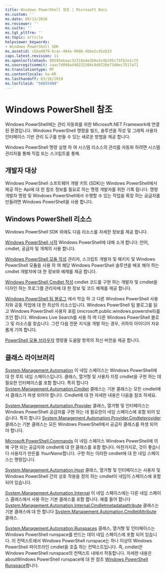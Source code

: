 ```yaml
---
title: Windows PowerShell 참조 | Microsoft Docs
ms.custom: ''
ms.date: 09/13/2016
ms.reviewer: ''
ms.suite: ''
ms.tgt_pltfrm: ''
ms.topic: article
helpviewer_keywords:
- Windows PowerShell SDK
ms.assetid: cbba4879-bcac-484a-9906-4bbe2cd1eb33
caps.latest.revision: 11
ms.openlocfilehash: 86595ebaac32318a4e3b9a3c4b295c73fb2e1c75
ms.sourcegitcommit: caac7d098a448232304c9d6728e7340ec7517a71
ms.translationtype: MT
ms.contentlocale: ko-KR
ms.lasthandoff: 03/16/2019
ms.locfileid: "58055498"
---
```

# <a name="windows-powershell-reference"></a>Windows PowerShell 참조

Windows PowerShell에는 관리 자동화를 위한 Microsoft.NET Framework에 연결 된 환경입니다. Windows PowerShell 명령을 빌드, 솔루션을 작성 및 그래픽 사용자 인터페이스 기반 관리 도구를 만들 수 있는 새로운 방법을 제공 합니다.

Windows PowerShell 명령 실행 하 여 시스템 리소스의 관리를 자동화 하려면 시스템 관리자를 통해 직접 또는 스크립트를 통해.

## <a name="developer-audience"></a>개발자 대상

Windows PowerShell 소프트웨어 개발 키트 (SDK)는 Windows PowerShell에서 제공 하는 Api에 대 한 참조 정보를 필요로 하는 명령 개발자를 위한 기록 됩니다. 명령 개발자 명령 및 Windows PowerShell에서 수행할 수 있는 작업을 확장 하는 공급자를 만들려면 Windows PowerShell을 사용 합니다.

## <a name="windows-powershell-resources"></a>Windows PowerShell 리소스

Windows PowerShell SDK 외에도 다음 리소스를 자세한 정보를 제공 합니다.

[Windows PowerShell 시작](/powershell/scripting/getting-started/getting-started-with-windows-powershell) Windows PowerShell에 대해 소개 합니다: 언어, cmdlet, 공급자 및 개체의 사용 합니다.

[Windows PowerShell 모듈 작성](./module/writing-a-windows-powershell-module.md) 관리자, 스크립트 개발자 및 패키지 및 Windows PowerShell 모듈을 사용 하 여 해당 Windows PowerShell 솔루션을 배포 해야 하는 cmdlet 개발자에 대 한 정보와 예제를 제공 합니다.

[Windows PowerShell Cmdlet 작성](./cmdlet/writing-a-windows-powershell-cmdlet.md) cmdlet 코드를 구현 하는 개발자 및 cmdlet을 디자인 하는 프로그램 관리자에 대 한 정보 및 코드 예제를 제공 합니다.

[Windows PowerShell 팀 블로그](https://blogs.msdn.microsoft.com/PowerShell/) 에서 학습 하 고 다른 Windows PowerShell 사용자와 공동 작업에 대 한 최상의 리소스입니다. Windows PowerShell 팀 블로그를 읽고 Windows PowerShell 사용자 포럼 (microsoft.public.windows.powershell)를 조인 합니다. Windows Live Search를 사용 하 여 다른 Windows PowerShell 블로그 및 리소스를 찾습니다. 그런 다음 전문 지식을 개발 하는 경우, 귀하의 아이디어 자유롭게 기여 합니다.

[PowerShell 모듈 브라우저](/powershell/module/) 명령줄 도움말 항목의 최신 버전을 제공 합니다.

## <a name="class-libraries"></a>클래스 라이브러리

[System.Management.Automation](/dotnet/api/System.Management.Automation) 이 네임 스페이스는 Windows PowerShell에 대 한 루트 네임 스페이스입니다. 클래스, 열거형 및 사용자 지정 cmdlet을 구현 하는 데 필요한 인터페이스를 포함 합니다. 특히 합니다 [System.Management.Automation.Cmdlet](/dotnet/api/System.Management.Automation.Cmdlet) 클래스는 기본 클래스는 모든 cmdlet에서 클래스가 파생 되어야 합니다. Cmdlet에 대 한 자세한 내용은 다음을 참조 하세요.

[System.Management.Automation.Provider](/dotnet/api/System.Management.Automation.Provider) 클래스, 열거형 및 인터페이스는 Windows PowerShell 공급자를 구현 하는 데 필요한이 네임 스페이스에 포함 되어 있습니다. 특히 합니다 [System.Management.Automation.Provider.Cmdletprovider](/dotnet/api/System.Management.Automation.Provider.CmdletProvider) 클래스는 기본 클래스는 모든 Windows PowerShell에서 공급자 클래스를 파생 되어야 합니다.

[Microsoft.PowerShell.Commands](/dotnet/api/Microsoft.PowerShell.Commands) 이 네임 스페이스 Windows PowerShell에 의해 구현 되는 공급자와 cmdlet에 대 한 클래스를 포함 합니다. 마찬가지로, 것이 좋습니다 사용자가 만든를 *YourName*합니다. 구현 하는 이러한 cmdlet에 대 한 네임 스페이스는 명령입니다.

[System.Management.Automation.Host](/dotnet/api/System.Management.Automation.Host) 클래스, 열거형 및 인터페이스는 사용자 및 Windows PowerShell 간의 상호 작용을 정의 하는 cmdlet이 네임이 스페이스에 포함 되어 있습니다.

[System.Management.Automation.Internal](/dotnet/api/System.Management.Automation.Internal) 이 네임 스페이스에는 다른 네임 스페이스 클래스에서 사용 하는 기본 클래스를 포함 합니다. 예를 들어 합니다 [System.Management.Automation.Internal.Cmdletmetadataattribute](/dotnet/api/System.Management.Automation.Internal.CmdletMetadataAttribute) 클래스는 기본 클래스에 대 한 합니다 [System.Management.Automation.CmdletAttribute](/dotnet/api/System.Management.Automation.CmdletAttribute) 클래스.

[System.Management.Automation.Runspaces](/dotnet/api/System.Management.Automation.Runspaces) 클래스, 열거형 및 인터페이스는 Windows PowerShell runspace를 만드는 데이 네임 스페이스에 포함 되어 있습니다. 이 컨텍스트에서 Windows PowerShell runspace는 하나 이상의 Windows PowerShell 파이프라인 cmdlet을 호출 하는 컨텍스트입니다. 즉, cmdlet은 Windows PowerShell runspace의 컨텍스트 내에서 작동합니다. 자세한 내용은 aboutWindows PowerShell runspace에 대 한 참조 [Windows PowerShell Runspace](http://msdn.microsoft.com/en-us/a1582cfe-f06d-4aff-adc6-71f49a860ce9)합니다.
